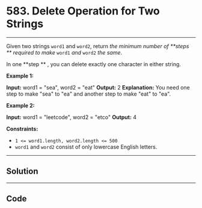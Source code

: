 # 583. Delete Operation for Two Strings

---

Given two strings `word1` and `word2`, return _the minimum number of **steps ** required to make_ `word1` _and_ `word2` _the same_.

In one **step ** , you can delete exactly one character in either string.

 

**Example 1:**


**Input:** word1 = "sea", word2 = "eat"
**Output:** 2
**Explanation:** You need one step to make "sea" to "ea" and another step to make "eat" to "ea".


**Example 2:**


**Input:** word1 = "leetcode", word2 = "etco"
**Output:** 4


 

**Constraints:**

  * `1 <= word1.length, word2.length <= 500`
  * `word1` and `word2` consist of only lowercase English letters.

---

## Solution



---

## Code
```python


```